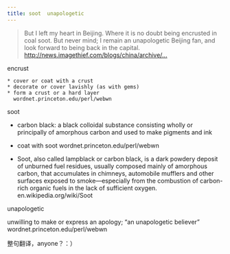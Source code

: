 ```yaml
---
title: soot  unapologetic
---
```


<blockquote>
  <p>But I left my heart in Beijing. Where it is no doubt being encrusted in coal soot. But never mind; I remain an unapologetic Beijing fan, and look forward to being back in the capital.
  <a href="http://news.imagethief.com/blogs/china/archive/2007/09/20/three-announcements.aspx">http://news.imagethief.com/blogs/china/archive/...</a></p>
</blockquote>

<p>encrust</p>

<pre><code>* cover or coat with a crust
* decorate or cover lavishly (as with gems)
* form a crust or a hard layer
  wordnet.princeton.edu/perl/webwn
</code></pre>

<p>soot</p>

<ul>
<li>carbon black: a black colloidal substance consisting wholly or principally of amorphous carbon and used to make pigments and ink</li>
<li><p>coat with soot
wordnet.princeton.edu/perl/webwn</p></li>
<li><p>Soot, also called lampblack or carbon black, is a dark powdery deposit of unburned fuel residues, usually composed mainly of amorphous carbon, that accumulates in chimneys, automobile mufflers and other surfaces exposed to smoke—especially from the combustion of carbon-rich organic fuels in the lack of sufficient oxygen.
en.wikipedia.org/wiki/Soot</p></li>
</ul>

<p>unapologetic</p>

<p>unwilling to make or express an apology; &#8220;an unapologetic believer&#8221;
wordnet.princeton.edu/perl/webwn</p>

<p>整句翻译，anyone？：）</p>
